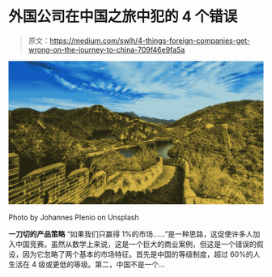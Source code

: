 # 外国公司在中国之旅中犯的 4 个错误

> 原文：<https://medium.com/swlh/4-things-foreign-companies-get-wrong-on-the-journey-to-china-709f46e9fa5a>

![](img/881428e409f2a96f1a32d0d624ed01c2.png)

Photo by Johannes Plenio on Unsplash

**一刀切的产品策略**
“如果我们只赢得 1%的市场……”是一种思路，这促使许多人加入中国竞赛。虽然从数学上来说，这是一个巨大的商业案例，但这是一个错误的假设，因为它忽略了两个基本的市场特征。首先是中国的等级制度，超过 60%的人生活在 4 级或更低的等级。第二，中国不是一个…